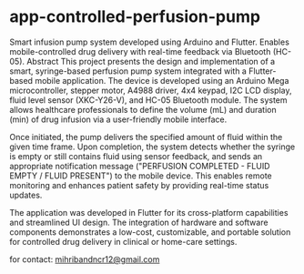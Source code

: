 # app-controlled-perfusion-pump
Smart infusion pump system developed using Arduino and Flutter. Enables mobile-controlled drug delivery with real-time feedback via Bluetooth (HC-05).
Abstract
This project presents the design and implementation of a smart, syringe-based perfusion pump system integrated with a Flutter-based mobile application. The device is developed using an Arduino Mega microcontroller, stepper motor, A4988 driver, 4x4 keypad, I2C LCD display, fluid level sensor (XKC-Y26-V), and HC-05 Bluetooth module. The system allows healthcare professionals to define the volume (mL) and duration (min) of drug infusion via a user-friendly mobile interface.

Once initiated, the pump delivers the specified amount of fluid within the given time frame. Upon completion, the system detects whether the syringe is empty or still contains fluid using sensor feedback, and sends an appropriate notification message ("PERFUSION COMPLETED - FLUID EMPTY / FLUID PRESENT") to the mobile device. This enables remote monitoring and enhances patient safety by providing real-time status updates.

The application was developed in Flutter for its cross-platform capabilities and streamlined UI design. The integration of hardware and software components demonstrates a low-cost, customizable, and portable solution for controlled drug delivery in clinical or home-care settings.

for contact: mihribandncr12@gmail.com

